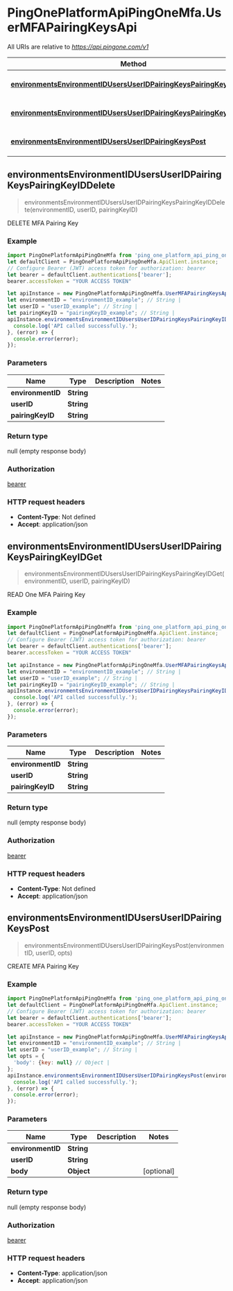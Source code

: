 # PingOnePlatformApiPingOneMfa.UserMFAPairingKeysApi

All URIs are relative to *https://api.pingone.com/v1*

Method | HTTP request | Description
------------- | ------------- | -------------
[**environmentsEnvironmentIDUsersUserIDPairingKeysPairingKeyIDDelete**](UserMFAPairingKeysApi.md#environmentsEnvironmentIDUsersUserIDPairingKeysPairingKeyIDDelete) | **DELETE** /environments/{environmentID}/users/{userID}/pairingKeys/{pairingKeyID} | DELETE MFA Pairing Key
[**environmentsEnvironmentIDUsersUserIDPairingKeysPairingKeyIDGet**](UserMFAPairingKeysApi.md#environmentsEnvironmentIDUsersUserIDPairingKeysPairingKeyIDGet) | **GET** /environments/{environmentID}/users/{userID}/pairingKeys/{pairingKeyID} | READ One MFA Pairing Key
[**environmentsEnvironmentIDUsersUserIDPairingKeysPost**](UserMFAPairingKeysApi.md#environmentsEnvironmentIDUsersUserIDPairingKeysPost) | **POST** /environments/{environmentID}/users/{userID}/pairingKeys | CREATE MFA Pairing Key



## environmentsEnvironmentIDUsersUserIDPairingKeysPairingKeyIDDelete

> environmentsEnvironmentIDUsersUserIDPairingKeysPairingKeyIDDelete(environmentID, userID, pairingKeyID)

DELETE MFA Pairing Key

### Example

```javascript
import PingOnePlatformApiPingOneMfa from 'ping_one_platform_api_ping_one_mfa';
let defaultClient = PingOnePlatformApiPingOneMfa.ApiClient.instance;
// Configure Bearer (JWT) access token for authorization: bearer
let bearer = defaultClient.authentications['bearer'];
bearer.accessToken = "YOUR ACCESS TOKEN"

let apiInstance = new PingOnePlatformApiPingOneMfa.UserMFAPairingKeysApi();
let environmentID = "environmentID_example"; // String | 
let userID = "userID_example"; // String | 
let pairingKeyID = "pairingKeyID_example"; // String | 
apiInstance.environmentsEnvironmentIDUsersUserIDPairingKeysPairingKeyIDDelete(environmentID, userID, pairingKeyID).then(() => {
  console.log('API called successfully.');
}, (error) => {
  console.error(error);
});

```

### Parameters


Name | Type | Description  | Notes
------------- | ------------- | ------------- | -------------
 **environmentID** | **String**|  | 
 **userID** | **String**|  | 
 **pairingKeyID** | **String**|  | 

### Return type

null (empty response body)

### Authorization

[bearer](../README.md#bearer)

### HTTP request headers

- **Content-Type**: Not defined
- **Accept**: application/json


## environmentsEnvironmentIDUsersUserIDPairingKeysPairingKeyIDGet

> environmentsEnvironmentIDUsersUserIDPairingKeysPairingKeyIDGet(environmentID, userID, pairingKeyID)

READ One MFA Pairing Key

### Example

```javascript
import PingOnePlatformApiPingOneMfa from 'ping_one_platform_api_ping_one_mfa';
let defaultClient = PingOnePlatformApiPingOneMfa.ApiClient.instance;
// Configure Bearer (JWT) access token for authorization: bearer
let bearer = defaultClient.authentications['bearer'];
bearer.accessToken = "YOUR ACCESS TOKEN"

let apiInstance = new PingOnePlatformApiPingOneMfa.UserMFAPairingKeysApi();
let environmentID = "environmentID_example"; // String | 
let userID = "userID_example"; // String | 
let pairingKeyID = "pairingKeyID_example"; // String | 
apiInstance.environmentsEnvironmentIDUsersUserIDPairingKeysPairingKeyIDGet(environmentID, userID, pairingKeyID).then(() => {
  console.log('API called successfully.');
}, (error) => {
  console.error(error);
});

```

### Parameters


Name | Type | Description  | Notes
------------- | ------------- | ------------- | -------------
 **environmentID** | **String**|  | 
 **userID** | **String**|  | 
 **pairingKeyID** | **String**|  | 

### Return type

null (empty response body)

### Authorization

[bearer](../README.md#bearer)

### HTTP request headers

- **Content-Type**: Not defined
- **Accept**: application/json


## environmentsEnvironmentIDUsersUserIDPairingKeysPost

> environmentsEnvironmentIDUsersUserIDPairingKeysPost(environmentID, userID, opts)

CREATE MFA Pairing Key

### Example

```javascript
import PingOnePlatformApiPingOneMfa from 'ping_one_platform_api_ping_one_mfa';
let defaultClient = PingOnePlatformApiPingOneMfa.ApiClient.instance;
// Configure Bearer (JWT) access token for authorization: bearer
let bearer = defaultClient.authentications['bearer'];
bearer.accessToken = "YOUR ACCESS TOKEN"

let apiInstance = new PingOnePlatformApiPingOneMfa.UserMFAPairingKeysApi();
let environmentID = "environmentID_example"; // String | 
let userID = "userID_example"; // String | 
let opts = {
  'body': {key: null} // Object | 
};
apiInstance.environmentsEnvironmentIDUsersUserIDPairingKeysPost(environmentID, userID, opts).then(() => {
  console.log('API called successfully.');
}, (error) => {
  console.error(error);
});

```

### Parameters


Name | Type | Description  | Notes
------------- | ------------- | ------------- | -------------
 **environmentID** | **String**|  | 
 **userID** | **String**|  | 
 **body** | **Object**|  | [optional] 

### Return type

null (empty response body)

### Authorization

[bearer](../README.md#bearer)

### HTTP request headers

- **Content-Type**: application/json
- **Accept**: application/json

